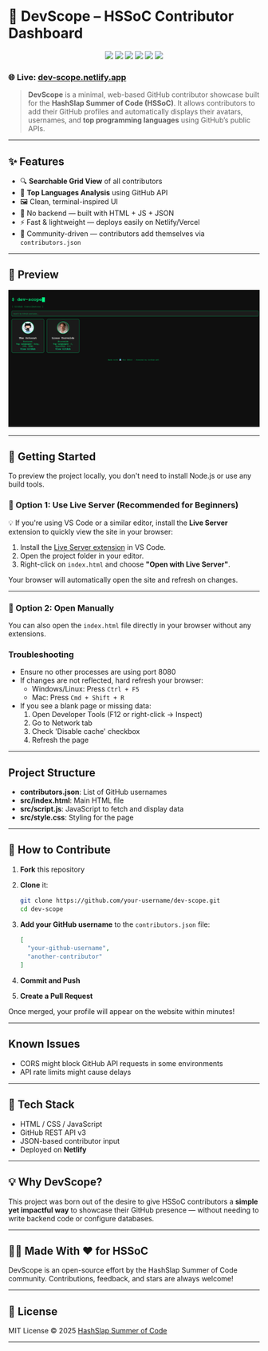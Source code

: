 # 🧭 DevScope – HSSoC Contributor Dashboard

<p align="center">
  <img src="https://img.shields.io/github/license/HashSlap-Summer-of-Code/dev-scope?color=brightgreen&label=LICENSE&style=flat-square" />
  <img src="https://img.shields.io/github/forks/HashSlap-Summer-of-Code/dev-scope?style=flat-square&color=gray" />
  <img src="https://img.shields.io/github/stars/HashSlap-Summer-of-Code/dev-scope?style=flat-square&color=blue" />
  <img src="https://img.shields.io/github/issues/HashSlap-Summer-of-Code/dev-scope?style=flat-square&color=green" />
  <img src="https://img.shields.io/github/issues-pr/HashSlap-Summer-of-Code/dev-scope?style=flat-square&color=gold" />
  <a href="https://dev-scope.netlify.app/">
    <img src="https://img.shields.io/badge/Live-Demo-brightgreen?style=flat-square&logo=netlify" />
  </a>
</p>

### 🌐 Live: [dev-scope.netlify.app](https://dev-scope.netlify.app)

> **DevScope** is a minimal, web-based GitHub contributor showcase built for the **HashSlap Summer of Code (HSSoC)**. It allows contributors to add their GitHub profiles and automatically displays their avatars, usernames, and **top programming languages** using GitHub’s public APIs.

---

## ✨ Features

* 🔍 **Searchable Grid View** of all contributors
* 🧠 **Top Languages Analysis** using GitHub API
* 🖼️ Clean, terminal-inspired UI
* 🔧 No backend — built with HTML + JS + JSON
* ⚡ Fast & lightweight — deploys easily on Netlify/Vercel
* 👥 Community-driven — contributors add themselves via `contributors.json`

---

## 📸 Preview

![Preview Screenshot](https://raw.githubusercontent.com/HashSlap-Summer-of-Code/dev-scope/main/assets/preview.png)

---

## 🚀 Getting Started

To preview the project locally, you don't need to install Node.js or use any build tools.

### 🔹 Option 1: Use Live Server (Recommended for Beginners)

💡 If you're using VS Code or a similar editor, install the **Live Server** extension to quickly view the site in your browser:

1. Install the [Live Server extension](https://marketplace.visualstudio.com/items?itemName=ritwickdey.LiveServer) in VS Code.
2. Open the project folder in your editor.
3. Right-click on `index.html` and choose **"Open with Live Server"**.

Your browser will automatically open the site and refresh on changes.

---

### 🔹 Option 2: Open Manually

You can also open the `index.html` file directly in your browser without any extensions.


### Troubleshooting
- Ensure no other processes are using port 8080
- If changes are not reflected, hard refresh your browser:
  - Windows/Linux: Press `Ctrl + F5`
  - Mac: Press `Cmd + Shift + R`
- If you see a blank page or missing data:
  1. Open Developer Tools (F12 or right-click -> Inspect)
  2. Go to Network tab
  3. Check 'Disable cache' checkbox
  4. Refresh the page

---

## Project Structure
- **contributors.json**: List of GitHub usernames
- **src/index.html**: Main HTML file
- **src/script.js**: JavaScript to fetch and display data
- **src/style.css**: Styling for the page

---

## 🚀 How to Contribute

1. **Fork** this repository

2. **Clone** it:
   ```bash
   git clone https://github.com/your-username/dev-scope.git
   cd dev-scope
   ```

3. **Add your GitHub username** to the `contributors.json` file:
   ```json
   [
     "your-github-username",
     "another-contributor"
   ]
   ```

4. **Commit and Push**

5. **Create a Pull Request**

Once merged, your profile will appear on the website within minutes!

---

## Known Issues
- CORS might block GitHub API requests in some environments
- API rate limits might cause delays

---

## 🧰 Tech Stack

* HTML / CSS / JavaScript
* GitHub REST API v3
* JSON-based contributor input
* Deployed on **Netlify**

---

## 💡 Why DevScope?

This project was born out of the desire to give HSSoC contributors a **simple yet impactful way** to showcase their GitHub presence — without needing to write backend code or configure databases.

---

## 👨‍💻 Made With ❤️ for HSSoC

 DevScope is an open-source effort by the HashSlap Summer of Code community. Contributions, feedback, and stars are always welcome!

---

## 📄 License

MIT License © 2025 [HashSlap Summer of Code](https://github.com/HashSlap-Summer-of-Code)

---

